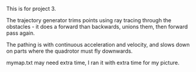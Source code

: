 This is for project 3.

The trajectory generator trims points using ray tracing through the obstacles -
it does a forward than backwards, unions them, then forward pass again.

The pathing is with continuous acceleration and velocity, and slows down on parts where the quadrotor must fly downwards. 

mymap.txt may need extra time, I ran it with extra time for my picture.
